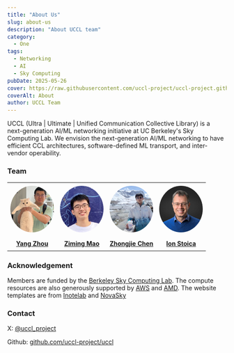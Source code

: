 ```yaml
---
title: "About Us"
slug: about-us
description: "About UCCL team"
category:
  - One
tags:
  - Networking
  - AI
  - Sky Computing
pubDate: 2025-05-26
cover: https://raw.githubusercontent.com/uccl-project/uccl-project.github.io/main/assets/images/uccl_logo.png
coverAlt: About
author: UCCL Team
---
```


UCCL (Ultra | Ultimate | Unified Communication Collective Library) is a next-generation AI/ML networking initiative at UC Berkeley's Sky Computing Lab. 
We envision the next-generation AI/ML networking to have efficient CCL architectures, software-defined ML transport, and inter-vendor operability. 

### Team

<table style="table-layout: fixed; width: 100%; border-collapse: collapse;">
  <tr>
    <td style="width: 25%; text-align: center; vertical-align: middle; height: 150px;">
      <img 
        src="https://raw.githubusercontent.com/uccl-project/uccl-project.github.io/main/assets/about-us/yang_profile.png" 
        width="100" 
        style="display: block; margin: 0 auto; border-radius:50%;" 
      /><br>
      <strong><a href="https://yangzhou1997.github.io/">Yang Zhou</a></strong>
    </td>
    <td style="width: 25%; text-align: center; vertical-align: middle; height: 150px;">
      <img
        src="https://raw.githubusercontent.com/uccl-project/uccl-project.github.io/main/assets/about-us/ziming_profile.png"
        width="100"
        style="display: block; margin: 0 auto; border-radius:50%;"
      /><br>
      <strong><a href="https://maoziming.github.io/">Ziming Mao</a></strong>
    </td>
    <td style="width: 25%; text-align: center; vertical-align: middle; height: 150px;">
      <img 
        src="https://raw.githubusercontent.com/uccl-project/uccl-project.github.io/main/assets/about-us/zhongjie_profile.png" 
        width="100" 
        style="display: block; margin: 0 auto; border-radius:50%;" 
      /><br>
      <strong><a href="https://github.com/zhongjiechen">Zhongjie Chen</a></strong>
    </td>
    <td style="width: 25%; text-align: center; vertical-align: middle; height: 150px;">
      <img
        src="https://raw.githubusercontent.com/uccl-project/uccl-project.github.io/main/assets/about-us/ion_profile.png"
        width="100"
        style="display: block; margin: 0 auto; border-radius:50%;"
      /><br>
      <strong><a href="https://people.eecs.berkeley.edu/~istoica/">Ion Stoica</a></strong>
    </td>
  </tr>
</table>

### Acknowledgement
Members are funded by the [Berkeley Sky Computing Lab](https://sky.cs.berkeley.edu/). 
The compute resources are also generously supported by [AWS](https://aws.amazon.com/) and [AMD](https://www.amd.com/en.html). 
The website templates are from [Inotelab](https://www.astrothemes.dev/author/inotelab/) and [NovaSky](https://novasky-ai.github.io/posts/about-us/)

### Contact
X: [@uccl_project](https://x.com/uccl_project)

Github: [github.com/uccl-project/uccl](https://github.com/uccl-project/uccl)
